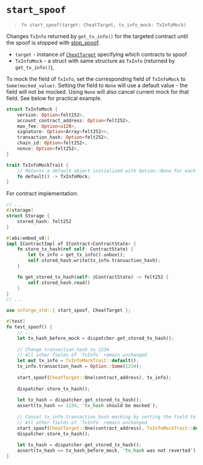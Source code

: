 # `start_spoof`

> `fn start_spoof(target: CheatTarget, tx_info_mock: TxInfoMock)`

Changes `TxInfo` returned by `get_tx_info()` for the targeted contract until the spoof is stopped
with [stop_spoof](./stop_spoof.md).

- `target` - instance of [`CheatTarget`](./cheat_target.md) specifying which contracts to spoof
- `TxInfoMock` - a struct with same structure as `TxInfo` (returned by `get_tx_info()`), 

To mock the field of `TxInfo`, set the corresponding field of `TxInfoMock` to `Some(mocked_value)`. Setting the field to `None` will use a default value - the field will not be mocked. Using `None` will also cancel current mock for that field. See below for practical example.

```rust
struct TxInfoMock {
    version: Option<felt252>,
    account_contract_address: Option<felt252>,
    max_fee: Option<u128>,
    signature: Option<Array<felt252>>,
    transaction_hash: Option<felt252>,
    chain_id: Option<felt252>,
    nonce: Option<felt252>,
}

trait TxInfoMockTrait {
    // Returns a default object initialized with Option::None for each field  
    fn default() -> TxInfoMock;
}
```

For contract implementation:

```rust
// ...
#[storage]
struct Storage {
    stored_hash: felt252
}

#[abi(embed_v0)]
impl IContractImpl of IContract<ContractState> {
    fn store_tx_hash(ref self: ContractState) {
        let tx_info = get_tx_info().unbox();
        self.stored_hash.write(tx_info.transaction_hash);
    }

    fn get_stored_tx_hash(self: @ContractState) -> felt252 {
        self.stored_hash.read()
    }
}
// ...
```

```rust
use snforge_std::{ start_spoof, CheatTarget };

#[test]
fn test_spoof() {
    // ...
    let tx_hash_before_mock = dispatcher.get_stored_tx_hash();
    
    // Change transaction_hash to 1234
    // All other fields of `TxInfo` remain unchanged
    let mut tx_info = TxInfoMockTrait::default();
    tx_info.transaction_hash = Option::Some(1234);
    
    start_spoof(CheatTarget::One(contract_address), tx_info);
    
    dispatcher.store_tx_hash();
    
    let tx_hash = dispatcher.get_stored_tx_hash();
    assert(tx_hash == 1234, 'tx_hash should be mocked');
    
    // Cancel tx_info.transaction_hash mocking by setting the field to `None`
    // All other fields of `TxInfo` remain unchanged
    start_spoof(CheatTarget::One(contract_address), TxInfoMockTrait::default());
    dispatcher.store_tx_hash();
    
    let tx_hash = dispatcher.get_stored_tx_hash();
    assert(tx_hash == tx_hash_before_mock, 'tx_hash was not reverted');
}
```
